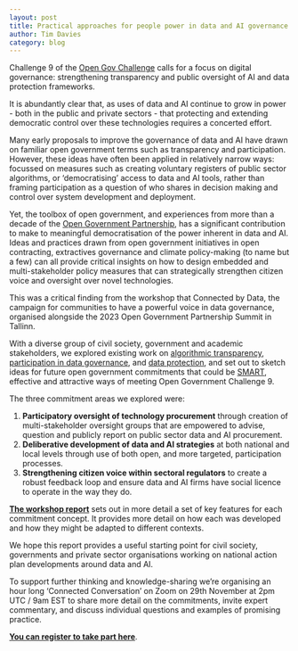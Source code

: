```yaml
---
layout: post
title: Practical approaches for people power in data and AI governance
author: Tim Davies
category: blog
---
```


Challenge 9 of the [Open Gov Challenge](https://www.opengovpartnership.org/the-open-gov-challenge/) calls for a focus on digital governance: strengthening transparency and public oversight of AI and data protection frameworks. 

It is abundantly clear that, as uses of data and AI continue to grow in power - both in the public and private sectors - that protecting and extending democratic control over these technologies requires a concerted effort.

Many early proposals to improve the governance of data and AI have drawn on familiar open government terms such as transparency and participation. However, these ideas have often been applied in relatively narrow ways: focussed on measures such as creating voluntary registers of public sector algorithms, or ‘democratising’ access to data and AI tools, rather than framing participation as a question of who shares in decision making and control over system development and deployment. 

Yet, the toolbox of open government, and experiences from more than a decade of the [Open Government Partnership](https://www.opengovpartnership.org/), has a significant contribution to make to meaningful democratisation of the power inherent in data and AI. Ideas and practices drawn from open government initiatives in open contracting, extractives governance and climate policy-making (to name but a few) can all provide critical insights on how to design embedded and multi-stakeholder policy measures that can strategically strengthen citizen voice and oversight over novel technologies. 

This was a critical finding from the workshop that Connected by Data, the campaign for communities to have a powerful voice in data governance, organised alongside the 2023 Open Government Partnership Summit in Tallinn. 

With a diverse group of civil society, government and academic stakeholders, we explored existing work on [algorithmic transparency](https://www.opengovpartnership.org/documents/state-of-the-evidence-algorithmic-transparency/), [participation in data governance](https://datajusticelab.org/wp-content/uploads/2022/08/CivicParticipation_DataJusticeLab_Report2022.pdf), and [data protection](https://www.opengovpartnership.org/documents/data-protection-in-africa-a-look-at-ogp-member-progress/), and set out to sketch ideas for future open government commitments that could be [SMART](https://en.wikipedia.org/wiki/SMART_criteria), effective and attractive ways of meeting Open Government Challenge 9.   

The three commitment areas we explored were: 

1. **Participatory oversight of technology procurement** through creation of multi-stakeholder oversight groups that are empowered to advise, question and publicly report on public sector data and AI procurement. 
2. **Deliberative development of data and AI strategies** at both national and local levels through use of both open, and more targeted, participation processes.
3. **Strengthening citizen voice within sectoral regulators** to create a robust feedback loop and ensure data and AI firms have social licence to operate in the way they do.

**[The workshop report](http://connectedbydata.org/events/2023-09-04-open-government-committment-lab)** sets out in more detail a set of key features for each commitment concept. It provides more detail on how each was developed and how they might be adapted to different contexts. 

We hope this report provides a useful starting point for civil society, governments and private sector organisations working on national action plan developments around data and AI.

To support further thinking and knowledge-sharing we’re organising an hour long ‘Connected Conversation’ on Zoom on 29th November at 2pm UTC / 9am EST to share more detail on the commitments, invite expert commentary, and discuss individual questions and examples of promising practice. 

**[You can register to take part here](http://connectedbydata.org/events/2023-11-29-open-government-data-ai-governance)**. 
